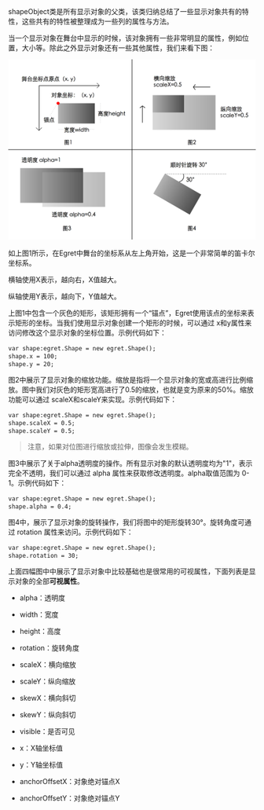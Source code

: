 shapeObject类是所有显示对象的父类，该类归纳总结了一些显示对象共有的特性，这些共有的特性被整理成为一些列的属性与方法。

当一个显示对象在舞台中显示的时候，该对象拥有一些非常明显的属性，例如位置，大小等。除此之外显示对象还有一些其他属性，我们来看下图：

![](556533826209f.png)

如上图1所示，在Egret中舞台的坐标系从左上角开始，这是一个非常简单的笛卡尔坐标系。

横轴使用X表示，越向右，X值越大。

纵轴使用Y表示，越向下，Y值越大。

上图1中包含一个灰色的矩形，该矩形拥有一个“锚点”，Egret使用该点的坐标来表示矩形的坐标。当我们使用显示对象创建一个矩形的时候，可以通过 x和y属性来访问修改这个显示对象的坐标位置。示例代码如下：

```
var shape:egret.Shape = new egret.Shape();
shape.x = 100;
shape.y = 20;
```

图2中展示了显示对象的缩放功能。缩放是指将一个显示对象的宽或高进行比例缩放。图中我们对灰色的矩形宽高进行了0.5的缩放，也就是变为原来的50%。缩放功能可以通过 scaleX和scaleY来实现。示例代码如下：

```
var shape:egret.Shape = new egret.Shape();
shape.scaleX = 0.5; 
shape.scaleY = 0.5;
```

> 注意，如果对位图进行缩放或拉伸，图像会发生模糊。

图3中展示了关于alpha透明度的操作。所有显示对象的默认透明度均为"1"，表示完全不透明，我们可以通过 alpha 属性来获取修改透明度。alpha取值范围为 0-1。示例代码如下：

```
var shape:egret.Shape = new egret.Shape();
shape.alpha = 0.4;
```

图4中，展示了显示对象的旋转操作，我们将图中的矩形旋转30°。旋转角度可通过 rotation 属性来访问。示例代码如下：

```
var shape:egret.Shape = new egret.Shape();
shape.rotation = 30;
```

上面四幅图中中展示了显示对象中比较基础也是很常用的可视属性，下面列表是显示对象的全部**可视属性**。

* alpha：透明度

* width：宽度

* height：高度

* rotation：旋转角度

* scaleX：横向缩放

* scaleY：纵向缩放

* skewX：横向斜切

* skewY：纵向斜切

* visible：是否可见

* x：X轴坐标值

* y：Y轴坐标值

* anchorOffsetX：对象绝对锚点X

* anchorOffsetY：对象绝对锚点Y

 
